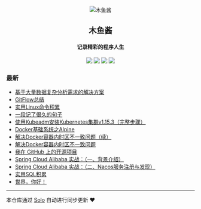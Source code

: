<p align="center"><img alt="木鱼酱" src="https://static.b3log.org/images/brand/solo-32.png"></p><h2 align="center">
木鱼酱
</h2>

<h4 align="center">记录精彩的程序人生</h4>
<p align="center"><a title="木鱼酱" target="_blank" href="https://github.com/jenphyjohn/solo-blog"><img src="https://img.shields.io/github/last-commit/jenphyjohn/solo-blog.svg?style=flat-square&color=FF9900"></a>
<a title="GitHub repo size in bytes" target="_blank" href="https://github.com/jenphyjohn/solo-blog"><img src="https://img.shields.io/github/repo-size/jenphyjohn/solo-blog.svg?style=flat-square"></a>
<a title="Solo Version" target="_blank" href="https://github.com/88250/solo/releases"><img src="https://img.shields.io/badge/solo-3.6.3-f1e05a.svg?style=flat-square&color=blueviolet"></a>
<a title="Hits" target="_blank" href="https://github.com/88250/hits"><img src="https://hits.b3log.org/jenphyjohn/solo-blog.svg"></a></p>

### 最新

* [基于大量数据复杂分析需求的解决方案](http://blog.join-e.tech/articles/2019/12/09/1575906206687.html)
* [GitFlow总结](http://blog.join-e.tech/articles/2019/11/21/1574328467849.html)
* [实用Linux命令积累](http://blog.join-e.tech/articles/2019/09/16/1568599697398.html)
* [一段记了很久的句子](http://blog.join-e.tech/articles/2019/09/03/1567487467001.html)
* [使用Kubeadm安装Kubernetes集群v1.15.3（完整步骤）](http://blog.join-e.tech/articles/2019/08/28/1566978477480.html)
* [Docker基础系统之Alpine](http://blog.join-e.tech/articles/2019/08/22/1566458957268.html)
* [解决Docker容器内时区不一致问题（续）](http://blog.join-e.tech/articles/2019/08/21/1566365023276.html)
* [解决Docker容器内时区不一致问题](http://blog.join-e.tech/articles/2019/08/17/1566055941127.html)
* [我在 GitHub 上的开源项目](http://blog.join-e.tech/my-github-repos)
* [Spring Cloud Alibaba 实战：（一、背景介绍）](http://blog.join-e.tech/articles/2019/08/14/1565712937025.html)
* [Spring Cloud Alibaba 实战：（二、Nacos服务注册与发现）](http://blog.join-e.tech/articles/2019/08/13/1565709361957.html)
* [实用SQL积累](http://blog.join-e.tech/articles/2019/08/13/1565673888156.html)
* [世界，你好！](http://blog.join-e.tech/articles/2019/08/13/1565663405807.html)



---

本仓库通过 [Solo](https://github.com/88250/solo) 自动进行同步更新 ❤️ 